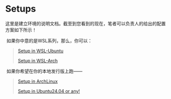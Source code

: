 # Setups

​	这里是建立环境的说明文档。截至到您看到的现在，笔者可以负责人的给出的配置方案如下所示！

​	如果你中意的是WSL系列，那么，你可以：

> [Setup in WSL-Ubuntu](WSL-Ubuntu.md)
>
> [Setup in WSL-Arch](WSL-Arch.md)

​	如果你希望在你的本地发行版上跑——

> [Setup in ArchLinux](ArchLinux.md)
>
> [Setup in Ubuntu24.04 or any!](Ubuntu.md)

